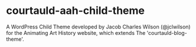 # courtauld-aah-child-theme
A WordPress Child Theme developed by Jacob Charles Wilson (@jclwilson) for the Animating Art History website, which extends The 'courtauld-blog-theme'.
